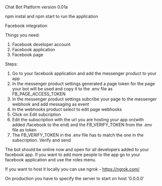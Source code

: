 Chat Bot Platform version  0.01a

npm instal and npm start to run the application

Facebook integration

Things you need: 
1. Facebook developer account
2. Facebook application
3. Facebook page

Steps: 
1. Go to your facebook application and add the messenger product to your app
2. In the messenger product settings generated a page token for the page your bot will be used and copy it to the .env file as FB_PAGE_ACCESS_TOKEN
3. In the messenger product settings subcribe your page to the messenger webhook and add messaging as event 
4. In the webhooks product select to edit page webhooks 
5. Click on Edit subcription
6. Edit the subscription with the url you are hosting your app on(with added /facebook to the end) and the FB_VERIFY_TOKEN from the .env file as token
5. The FB_VERIFY_TOKEN in the .env file has to match the one in the subscription. Verify and send

The bot should be online now and open for all developers added to your facebook app. If you want to add more people to the app go to your facebook application and use the roles menu.

If you want to host it locally you can use ngrok - https://ngrok.com/

On production you have to specify the server to start on host '0.0.0.0'